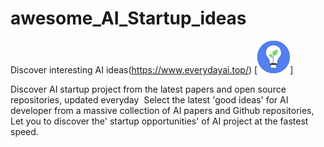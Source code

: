 # awesome_AI_Startup_ideas

Discover interesting AI ideas(https://www.everydayai.top/)
[![Discover interesting AI ideas](./logo.png)]

Discover AI startup project from the latest papers and open source repositories, updated everyday
﻿
Select the latest 'good ideas' for AI developer from a massive collection of AI papers and Github repositories, 
﻿
Let you to discover the' startup opportunities' of AI project at the fastest speed.
